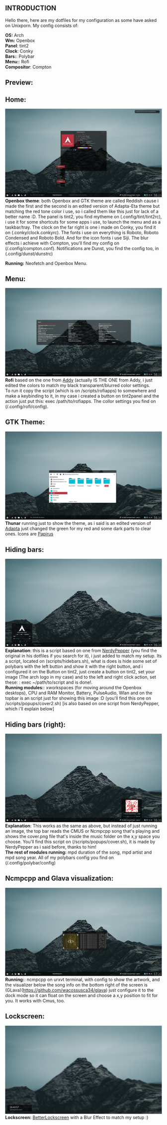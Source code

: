 ## INTRODUCTION

Hello there, here are my dotfiles for my configuration as some have asked on Unixporn. My config consists of:  

**OS:** Arch  
**Wm:** Openbox  
**Panel**: tint2  
**Clock**: Conky  
**Bars:**: Polybar  
**Menu:**: Rofi  
**Compositor**: Compton  

## Preview:

## Home:   
![home](https://raw.githubusercontent.com/hrqmonteiro/openbox-dotfiles/master/2018-07-17-163501_1920x1080_scrot.png)  
**Openbox theme**: both Openbox and GTK theme are called Reddish cause i made the first and the second is an edited version of Adapta-Eta theme but matching the red tone color i use, so i called them like this just for lack of a better name :D. The panel is tint2, you find mytheme on (.config/tint/tint2rc), i use it for some shortcuts for some apps i use, to launch the menu and as a taskbar/tray. The clock on the far right is one i made on Conky, you find it on (.conky/clock.conkyrc). The fonts i use on everything is Roboto, Roboto Condensed and Roboto Bold. And for the icon fonts i use Siji. The blur effects i achieve with Compton, you'll find my config on (/.config/compton.conf). Notifications are Dunst, you find the config too, in (.config/dunst/dunstrc)  

**Running:** Neofetch and Openbox Menu.  

## Menu:  
![menu](https://raw.githubusercontent.com/hrqmonteiro/openbox-dotfiles/master/2018-07-17-163549_1920x1080_scrot.png)  
**Rofi** based on the one from [Addy](https://github.com/addy-dclxvi) (actually IS THE ONE from Addy, i just edited the colors to match my black transparent/blurred color settings.  
To run it copy the script (which is on /scripts/rofiapps) to somewhere and make a keybinding to it, in my case i created a button on tint2panel and the action just put this: exec /path/to/rofiapps. The collor settings you find on (/.config/rofi/config).  

## GTK Theme:  
![gtk](https://raw.githubusercontent.com/hrqmonteiro/openbox-dotfiles/master/2018-07-17-163626_1920x1080_scrot.png)  
**Thunar** running just to show the theme, as i said is an edited version of [Adapta](https://github.com/adapta-project/adapta-gtk-theme) just changed the green for my red and some dark parts to clear ones. Icons are [Papirus](https://github.com/PapirusDevelopmentTeam/papirus-icon-theme)

## Hiding bars:  
![bar](https://raw.githubusercontent.com/hrqmonteiro/openbox-dotfiles/master/2018-07-17-163637_1920x1080_scrot.png)  
**Explanation**: this is a script based on one from [NerdyPepper](https://github.com/nerdypepper/dotfiles) (you find the original in his dotfiles if you search for it), i just added to match my setup. Its a script, located on (scripts/hidebars.sh), what is does is hide some set of polybars with the left button and show it with the right button, and i configured it on the Button on tint2, just create a button on tint2, set your image (The arch logo in my case) and  to the left and right click action, set these: : exec ~/path/to/script and is done!.  
**Running modules:**: xworkspaces (for moving around the Openbox desktops), CPU and RAM Monitor, Battery, PulseAudio, Wlan and on the topbar is an script just for showing this image :D (you'll find this one on /scripts/popups/cover2.sh) [is also based on one script from NerdyPepper, which i'll explain below]  

## Hiding bars (right):  
![bar-2](https://raw.githubusercontent.com/hrqmonteiro/openbox-dotfiles/master/2018-07-17-163649_1920x1080_scrot.png)  
**Explanation**: This works as the same as above, but instead of just running an image, the top bar reads the CMUS or Ncmpcpp song that's playing and shows the cover.png file that's inside the music folder on the x,y space you choose. You'll find this script on (/scripts/popups/cover.sh), it is made by NerdyPepper as i said before, thanks to him!  
**The rest of modules running:** mpd duration of the song, mpd artist and mpd song year. All of my polybars config you find on (/.config/polybar/config)  

## Ncmpcpp and Glava visualization:  
![ncmpcpp](https://raw.githubusercontent.com/hrqmonteiro/openbox-dotfiles/master/2018-07-17-172041_1920x1080_scrot.png)  
**Running:**: ncmpcpp on urxvt terminal, with config to show the artwork, and the visualizer below the song info on the bottom right of the screen is (GLava)(https://github.com/wacossusca34/glava) just configure it to the dock mode so it can float on the screen and choose a x,y position to fit for you. It works with Cmus, too.  

## Lockscreen:
![lockscreen](https://raw.githubusercontent.com/hrqmonteiro/openbox-dotfiles/master/2018-07-17-164357_1920x1080_scrot.png)  
**Lockscreen:** [BetterLockscreen](https://github.com/pavanjadhaw/betterlockscreen) with a Blur Effect to match my setup :)
